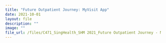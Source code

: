 ```yaml
---
title: "Future Outpatient Journey: MyVisit App"
date: 2021-10-01
layout: file
description: ""
image: ""
file_url: /files/C471_SingHealth_SHM 2021_Future Outpatient Journey - MyVisit App.pdf
---
```

